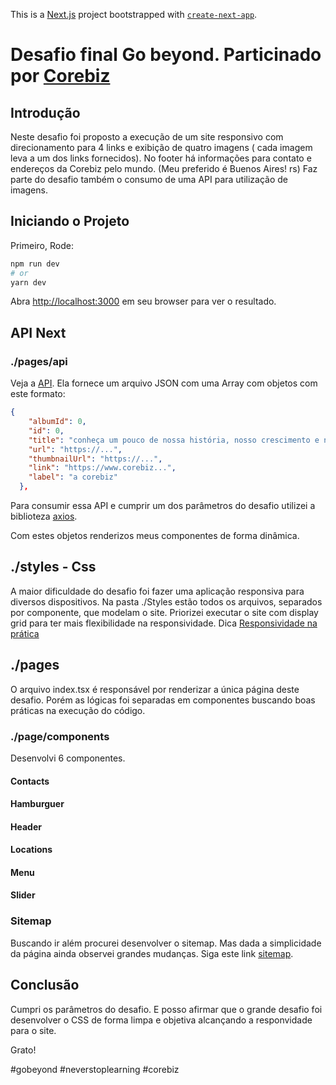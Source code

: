 This is a [Next.js](https://nextjs.org/) project bootstrapped with [`create-next-app`](https://github.com/vercel/next.js/tree/canary/packages/create-next-app).
# Desafio final Go beyond. Particinado por [Corebiz](https://www.corebiz.ag/pt/)

## Introdução
Neste desafio foi proposto a execução de um site responsivo com direcionamento para 4 links e exibição de quatro imagens ( cada imagem leva a um dos links fornecidos). 
No footer há informações para contato e endereços da Corebiz pelo mundo. (Meu preferido é Buenos Aires! rs)
Faz parte do desafio também o consumo de uma API para utilização de imagens.

## Iniciando o Projeto

Primeiro, Rode:

```bash
npm run dev
# or
yarn dev
```

Abra [http://localhost:3000](http://localhost:3000) em seu browser para ver o resultado.

## API Next
### ./pages/api

Veja a [API](https://gobeyond-desafio-final-emoises-emoises.vercel.app/api/photos).
Ela fornece um arquivo JSON com uma Array com objetos com este formato: 
```JSON
{
    "albumId": 0,
    "id": 0,
    "title": "conheça um pouco de nossa história, nosso crescimento e nossa cultura.",
    "url": "https://...",
    "thumbnailUrl": "https://...",
    "link": "https://www.corebiz...",
    "label": "a corebiz"
  },
```

Para consumir essa API e cumprir um dos parâmetros do desafio utilizei a biblioteza [axios](https://www.npmjs.com/package/axios). 

Com estes objetos renderizos meus componentes de forma dinâmica.

## ./styles - Css

A maior dificuldade do desafio foi fazer uma aplicação responsiva para diversos dispositivos.
Na pasta ./Styles estão todos os arquivos, separados por componente, que modelam o site.
Priorizei executar o site com display grid para ter mais flexibilidade na responsividade.
Dica [Responsividade na prática](https://www.youtube.com/watch?v=H91DhKPjhPk&t=2011s)

## ./pages

O arquivo index.tsx é responsável por renderizar a única página deste desafio. Porém as lógicas foi separadas em componentes buscando boas práticas na execução do código.

### ./page/components

Desenvolvi 6 componentes. 
#### Contacts
#### Hamburguer
#### Header
#### Locations
#### Menu
#### Slider


### Sitemap

Buscando ir além procurei desenvolver o sitemap. Mas dada a simplicidade da página ainda observei grandes mudanças. Siga este link [sitemap](https://www.youtube.com/watch?v=rIh-VelVzgc).

## Conclusão

Cumpri os parâmetros do desafio. E posso afirmar que o grande desafio foi desenvolver o CSS de forma limpa e objetiva alcançando a responvidade para o site.

Grato!

#gobeyond #neverstoplearning #corebiz